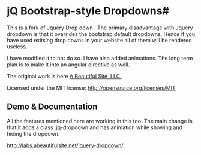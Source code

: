 # jQ Bootstrap-style Dropdowns#

This is a fork of Jquery Drop down . The primary disadvantage with Jquery dropdown is that it overrides the bootstrap default dropdowns. Hence if you have used exitsing drop downs in your website all of them will be rendered useless. 

I have modified it to not do so. I have also added animations. The long term plan is to make it into an angular directive as well.

The original work is here [A Beautiful Site, LLC.](http://abeautifulsite.net/)

Licensed under the MIT license: http://opensource.org/licenses/MIT

## Demo & Documentation ##

All the features mentioned here are working in this too. The main change is that it adds a class .jq-dropdown and has animation while showing and hiding the dropdown.

http://labs.abeautifulsite.net/jquery-dropdown/
